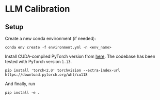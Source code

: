# LLM Calibration

## Setup

Create a new conda environment (if needed):
```
conda env create -f environment.yml -n <env_name>
```

Install CUDA-compiled PyTorch version from [here](https://pytorch.org). The codebase
has been tested with PyTorch version `1.13`.
```shell
pip install 'torch<2.0' torchvision --extra-index-url https://download.pytorch.org/whl/cu118
```

And finally, run
```
pip install -e .
```